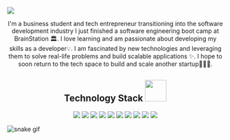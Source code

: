 <img src="https://media.giphy.com/media/XbJYBCi69nyVOffLIU/giphy.gif"/>
 
 
 <p align="center">
  I'm a business student and tech entrepreneur transitioning into the software development industry  I just finished a software engineering boot camp at BrainStation 🏛. I love learning and am passionate about developing my skills as a developer💡. I am fascinated by new technologies and leveraging them to solve real-life problems and build scalable applications ✨. I hope to soon return to the tech space to build and scale another startup👨🏻‍💻.
</p>

<h2 align="center">Technology Stack <img src="https://github.com/ritik307/ritik307/blob/main/images/laptop.gif" width="50"></h2>
<p align="center">
<img src="https://img.shields.io/badge/-HTML5-E34F26?style=flat-square&logo=html5&logoColor=white"/>
<img src="https://img.shields.io/badge/-CSS3-1572B6?style=flat-square&logo=css3"/>
<img src="https://img.shields.io/badge/SASS-hotpink.svg?style=flat-square&logo=SASS&logoColor=white"/>
<img src="https://img.shields.io/badge/vercel-%23000000.svg?style=flat-square&logo=vercel&logoColor=white"/>
<img src="https://img.shields.io/badge/-JavaScript-black?style=flat-square&logo=javascript"/>
<img src="https://img.shields.io/badge/-Nodejs-black?style=flat-square&logo=Node.js"/>
<img src="https://img.shields.io/badge/-React-black?style=flat-square&logo=react"/>
<img src="https://img.shields.io/badge/-MySQL-black?style=flat-square&logo=mysql"/>
<img src="https://img.shields.io/badge/-Git-black?style=flat-square&logo=git"/>
<img src="https://img.shields.io/badge/-GitHub-black?style=flat-square&logo=github"/>

</p>

![snake gif](https://github.com/adrienbelcastro/adrienbelcastro/blob/output/github-contribution-grid-snake.svg)
